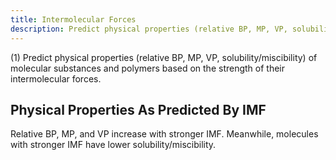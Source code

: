 ```yaml
---
title: Intermolecular Forces
description: Predict physical properties (relative BP, MP, VP, solubility/miscibility) of molecular substances and polymers based on the strength of their intermolecular forces.
---
```


(1) Predict physical properties (relative BP, MP, VP, solubility/miscibility) of molecular substances and polymers based on the strength of their intermolecular forces.

## Physical Properties As Predicted By IMF

Relative BP, MP, and VP increase with stronger IMF. Meanwhile, molecules with stronger IMF have lower solubility/miscibility.
